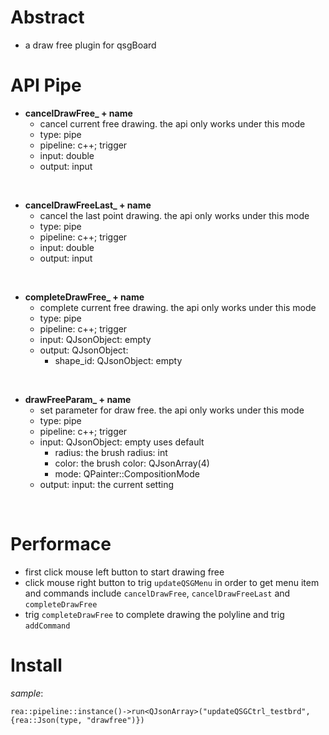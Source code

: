 # Abstract
* a draw free plugin for qsgBoard  

# API Pipe  
* **cancelDrawFree_ + name**  
    - cancel current free drawing. the api only works under this mode  
    - type: pipe  
    - pipeline: c++; trigger  
    - input: double  
    - output: input  
</br>

* **cancelDrawFreeLast_ + name**  
    - cancel the last point drawing. the api only works under this mode  
    - type: pipe  
    - pipeline: c++; trigger  
    - input: double  
    - output: input  
</br>

* **completeDrawFree_ + name**  
    - complete current free drawing. the api only works under this mode  
    - type: pipe  
    - pipeline: c++; trigger  
    - input: QJsonObject: empty  
    - output: QJsonObject:  
        - shape_id: QJsonObject: empty  
</br>

* **drawFreeParam_ + name**  
    - set parameter for draw free. the api only works under this mode  
    - type: pipe  
    - pipeline: c++; trigger  
    - input: QJsonObject: empty uses default  
        - radius: the brush radius: int  
        - color: the brush color: QJsonArray(4)  
        - mode: QPainter::CompositionMode  
    - output: input: the current setting  
</br>

# Performace  
* first click mouse left button to start drawing free  
* click mouse right button to trig `updateQSGMenu` in order to  get menu item and commands include `cancelDrawFree`, `cancelDrawFreeLast` and `completeDrawFree`  
* trig `completeDrawFree` to complete drawing the polyline and trig `addCommand`  

# Install
_sample_:  
```
rea::pipeline::instance()->run<QJsonArray>("updateQSGCtrl_testbrd",{rea::Json(type, "drawfree")})
```